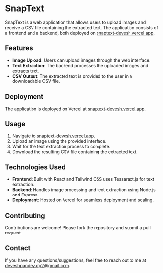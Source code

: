 # SnapText

SnapText is a web application that allows users to upload images and receive a CSV file containing the extracted text. The application consists of a frontend and a backend, both deployed on [snaptext-devesh.vercel.app](https://snaptext-devesh.vercel.app).

## Features

- **Image Upload**: Users can upload images through the web interface.
- **Text Extraction**: The backend processes the uploaded images and extracts text.
- **CSV Output**: The extracted text is provided to the user in a downloadable CSV file.

## Deployment

The application is deployed on Vercel at [snaptext-devesh.vercel.app](https://snaptext-devesh.vercel.app).

## Usage

1. Navigate to [snaptext-devesh.vercel.app](https://snaptext-devesh.vercel.app).
2. Upload an image using the provided interface.
3. Wait for the text extraction process to complete.
4. Download the resulting CSV file containing the extracted text.

## Technologies Used

- **Frontend**: Built with React and Tailwind CSS uses Tessaract.js for text extraction.
- **Backend**: Handles image processing and text extraction using Node.js and Express.
- **Deployment**: Hosted on Vercel for seamless deployment and scaling.

## Contributing

Contributions are welcome! Please fork the repository and submit a pull request.

## Contact
If you have any questions/suggestions, feel free to reach out to me at [deveshpandey.dp2@gmail.com](mailto:deveshpandey.dp2@gmail.com).